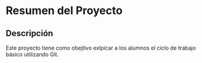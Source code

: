 # Resumen del Proyecto



## Descripción
Este proyecto tiene como obejtivo exlpicar a los alumnos el ciclo de trabajo básico utilizando Git.

